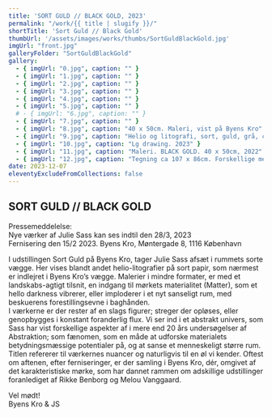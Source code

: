 ```yaml
---
title: 'SORT GULD // BLACK GOLD, 2023'
permalink: "/work/{{ title | slugify }}/"
shortTitle: 'Sort Guld // Black Gold'
thumbUrl: '/assets/images/works/thumbs/SortGuldBlackGold.jpg'
imgUrl: "front.jpg"
galleryFolder: "SortGuldBlackGold"
gallery:
  - { imgUrl: "0.jpg", caption: "" }
  - { imgUrl: "1.jpg", caption: "" }
  - { imgUrl: "2.jpg", caption: "" }
  - { imgUrl: "3.jpg", caption: "" }
  - { imgUrl: "4.jpg", caption: "" }
  - { imgUrl: "5.jpg", caption: "" }
  # - { imgUrl: "6.jpg", caption: "" }
  - { imgUrl: "7.jpg", caption: "" }
  - { imgUrl: "8.jpg", caption: "40 x 50cm. Maleri, vist på Byens Kro" }
  - { imgUrl: "9.jpg", caption: "Helio og litografi, sort, guld, grå, ca 80 x 60cm plus ramme, eg, uv glas, 2022" }
  - { imgUrl: "10.jpg", caption: "Lg drawing. 2023" }
  - { imgUrl: "11.jpg", caption: "Maleri. BLACK GOLD. 40 x 50cm, 2022" }
  - { imgUrl: "12.jpg", caption: "Tegning ca 107 x 86cm. Forskellige medier på papir" }
date: 2023-12-07
eleventyExcludeFromCollections: false
---
```



<div class="Txt">
  <h2>SORT GULD // BLACK GOLD</h2>
  <p>Pressemeddelelse:<br/>
  Nye værker af Julie Sass kan ses indtil den 28/3, 2023<br/>
  Fernisering den 15/2 2023. Byens Kro, Møntergade 8, 1116 København</p>

  <p>I udstillingen Sort Guld på Byens Kro, tager Julie Sass afsæt i rummets sorte vægge. Her vises blandt andet helio-litografier på sort papir, som nærmest er indlejret i Byens Kro’s vægge. Malerier i mindre formater, er med et landskabs-agtigt tilsnit, en indgang til mørkets materialitet (Matter), som et hello darkness vibrerer, eller imploderer i et nyt sanseligt rum, med beskuerens forestillingsevne i baghånden.<br/>
  I værkerne er der rester af en slags figurer; streger der opløses, eller genopbygges i konstant foranderlig flux. Vi ser ind i et abstrakt univers, som Sass har vist forskellige aspekter af i mere end 20 års undersøgelser af Abstraktion; som fænomen, som en måde at udforske materialets betydningsmæssige potentialer på, og at sanse et menneskeligt større rum.<br/>
  Titlen refererer til værkernes nuancer og naturligvis til en øl vi kender. Oftest om aftenen, efter ferniseringer, er der samling i Byens Kro, dér, omgivet af det karakteristiske mørke, som har dannet rammen om adskillige udstillinger foranlediget af Rikke Benborg og Melou Vanggaard.</p>
  <p>Vel mødt!<br>
  Byens Kro & JS</p>
</div>